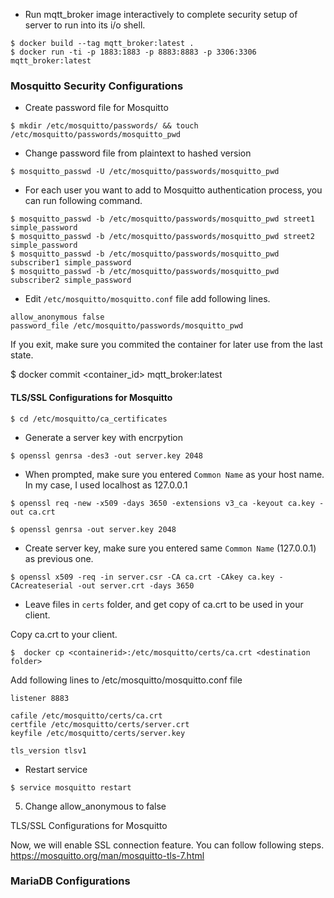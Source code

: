 - Run mqtt_broker image interactively to complete security setup of server to run into its i/o shell.

```commandline
$ docker build --tag mqtt_broker:latest .
$ docker run -ti -p 1883:1883 -p 8883:8883 -p 3306:3306 mqtt_broker:latest
```

### Mosquitto Security Configurations

- Create password file for Mosquitto

```commandline
$ mkdir /etc/mosquitto/passwords/ && touch /etc/mosquitto/passwords/mosquitto_pwd
```

- Change password file from plaintext to hashed version

```commandline
$ mosquitto_passwd -U /etc/mosquitto/passwords/mosquitto_pwd
```

- For each user you want to add to Mosquitto authentication process, you can run following command.
```commandline
$ mosquitto_passwd -b /etc/mosquitto/passwords/mosquitto_pwd street1 simple_password
$ mosquitto_passwd -b /etc/mosquitto/passwords/mosquitto_pwd street2 simple_password
$ mosquitto_passwd -b /etc/mosquitto/passwords/mosquitto_pwd subscriber1 simple_password
$ mosquitto_passwd -b /etc/mosquitto/passwords/mosquitto_pwd subscriber2 simple_password

```

- Edit `/etc/mosquitto/mosquitto.conf` file add following lines.

```commandline
allow_anonymous false
password_file /etc/mosquitto/passwords/mosquitto_pwd
```

If you exit, make sure you commited the container for later use from the last state.

$ docker commit <container_id> mqtt_broker:latest

#### TLS/SSL Configurations for Mosquitto

```commandline
$ cd /etc/mosquitto/ca_certificates
```


- Generate a server key with encrpytion

```commandline
$ openssl genrsa -des3 -out server.key 2048
```

- When prompted, make sure you entered `Common Name` as your host name. In my case, I used localhost as 127.0.0.1 

```commandline
$ openssl req -new -x509 -days 3650 -extensions v3_ca -keyout ca.key -out ca.crt
```

```commandline
$ openssl genrsa -out server.key 2048
```

- Create server key, make sure you entered same `Common Name` (127.0.0.1) as previous one. 

```commandline
$ openssl x509 -req -in server.csr -CA ca.crt -CAkey ca.key -CAcreateserial -out server.crt -days 3650
```

- Leave files in `certs` folder, and get copy of ca.crt to be used in your client.

Copy ca.crt to your client.

```commandline
$  docker cp <containerid>:/etc/mosquitto/certs/ca.crt <destination folder>
```

Add following lines to /etc/mosquitto/mosquitto.conf file
```commandline
listener 8883

cafile /etc/mosquitto/certs/ca.crt
certfile /etc/mosquitto/certs/server.crt
keyfile /etc/mosquitto/certs/server.key

tls_version tlsv1
```

- Restart service

```commandline
$ service mosquitto restart
```

5. Change allow_anonymous to false

TLS/SSL Configurations for Mosquitto

Now, we will enable SSL connection feature. You can follow following steps. https://mosquitto.org/man/mosquitto-tls-7.html

### MariaDB Configurations


